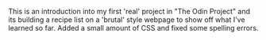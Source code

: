 This is an introduction into my first 'real' project in "The Odin Project" and its building a recipe list on a 'brutal' style webpage to show off what I've learned so far. Added a small amount of CSS and fixed some spelling errors.